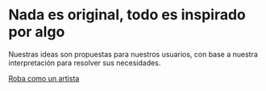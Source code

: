 # Nada es original, todo es inspirado por algo

Nuestras ideas son propuestas para nuestros usuarios, con base a nuestra interpretación para resolver sus necesidades.

[Roba como un artista](https://www.amazon.com.mx/Roba-como-artista-acerca-creativo/dp/6071120853?__mk_es_MX=%C3%85M%C3%85%C5%BD%C3%95%C3%91&keywords=nada+es+original&qid=1641964554&sr=8-33&linkCode=sl1&tag=uxcristopher-20&linkId=f1f9bdbee8b4cc28941d66668f30f350&language=es_MX&ref_=as_li_ss_tl)
